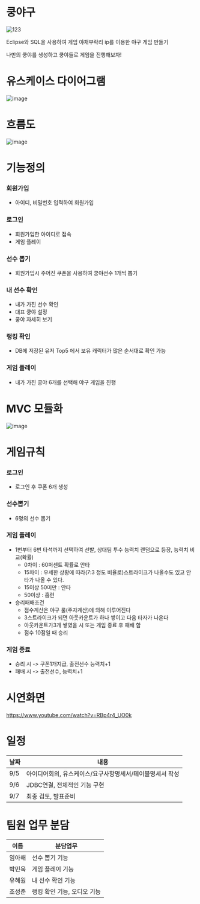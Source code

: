 # 쿵야구
![123](https://user-images.githubusercontent.com/112504376/189013458-935e3d57-942f-4b32-8aa7-0530903b5c7a.png)

Eclipse와 SQL을 사용하여 게임 야채부락리 ip를 이용한 야구 게임 만들기

나만의 쿵야를 생성하고 쿵야들로 게임을 진행해보자!


# 유스케이스 다이어그램
![image](https://user-images.githubusercontent.com/108922803/189009095-206a7ac1-c689-4f77-848d-8978d06b2f7d.png)

# 흐름도
![image](https://user-images.githubusercontent.com/108922803/189009198-be417a97-614f-4b5f-b68b-edd730ff24bd.png)

# 기능정의
### 회원가입
  * 아이디, 비밀번호 입력하여 회원가입
  
### 로그인
  * 회원가입한 아이디로 접속
  * 게임 플레이
  
### 선수 뽑기
  * 회원가입시 주어진 쿠폰을 사용하여 쿵야선수 1개씩 뽑기
  
### 내 선수 확인
  * 내가 가진 선수 확인
  * 대표 쿵야 설정
  * 쿵야 자세히 보기
  
### 랭킹 확인
  * DB에 저장된 유저 Top5 에서 보유 캐릭터가 많은 순서대로 확인 가능
  
### 게임 플레이
  * 내가 가진 쿵야 6개를 선택해 야구 게임을 진행

# MVC 모듈화
![image](https://user-images.githubusercontent.com/108922803/189009541-46187b27-4a08-4a97-bdb5-5575333b206e.png)

# 게임규칙
### 로그인
  * 로그인 후 쿠폰 6개 생성
  
### 선수뽑기
  * 6명의 선수 뽑기
  
### 게임 플레이
* 1번부터 6번 타석까지 선택하여 선발, 상대팀 투수 능력치 랜덤으로 등장, 능력치 비교(확률)
  * 0차이 : 60퍼센트 확률로 안타
  * 15차이 : 우세한 상황에 따라(7:3 정도 비율로)스트라이크가 나올수도 있고 안타가 나올 수 있다.
  * 15이상 50미만 : 안타
  * 50이상 : 홈런
* 승리패배조건
  * 점수계산은 야구 룰(주자계산)에 의해 이루어진다
  * 3스트라이크가 되면 아웃카운트가 하나 쌓이고 다음 타자가 나온다
  * 아웃카운트가3개 쌓였을 시 또는 게임 종료 후 패배 함
  * 점수 10점일 때 승리

### 게임 종료
  * 승리 시 -> 쿠폰1개지급, 출전선수 능력치+1
  * 패배 시 -> 출전선수, 능력치+1

# 시연화면
https://www.youtube.com/watch?v=RBp4r4_UO0k


# 일정
날짜|내용
---|---|
9/5|아이디어회의,  유스케이스/요구사항명세서/테이블명세서 작성
9/6|JDBC연결, 전체적인 기능 구현
9/7|최종 검토, 발표준비

# 팀원 업무 분담
이름| 분담업무
---|---|
임아해|선수 뽑기 기능
박민욱|게임 플레이 기능
유혜원|내 선수 확인 기능
조성준|랭킹 확인 기능, 오디오 기능
